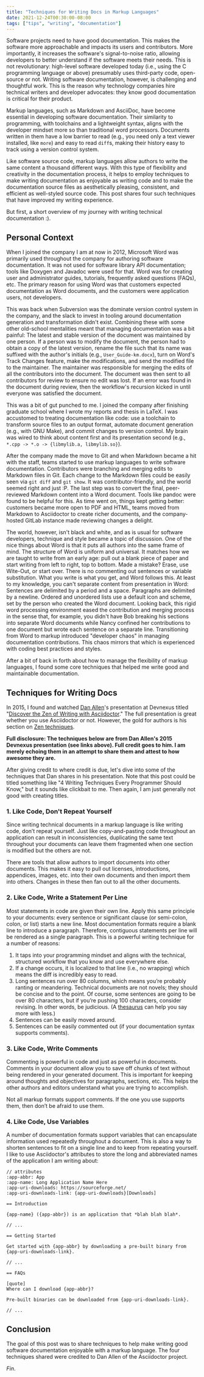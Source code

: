 ```yaml
---
title: "Techniques for Writing Docs in Markup Languages"
date: 2021-12-24T00:30:00-08:00
tags: ["tips", "writing", "documentation"]
---
```


Software projects need to have good documentation.
This makes the software more approachable and impacts its users and contributors.
More importantly, it increases the software's signal-to-noise ratio,
allowing developers to better understand if the software meets their needs.
This is not revolutionary:
high-level software developed today
(i.e., using the C programming language or above)
presumably uses third-party code, open-source or not.
Writing software documentation, however, is challenging and thoughtful work.
This is the reason why technology companies hire technical writers and developer advocates:
they know good documentation is critical for their product.

Markup languages,
such as Markdown and AsciiDoc,
have become essential in developing software documentation.
Their similarity to programming,
with toolchains and a lightweight syntax,
aligns with the developer mindset more so than traditional word processors.
Documents written in them have a low barrier to read
(e.g., you need only a text viewer installed, like `more`)
and easy to read `diff`s,
making their history easy to track using a version control system.

Like software source code, markup languages allow authors to write the same content a thousand different ways.
With this type of flexibility and creativity in the documentation process,
it helps to employ techniques to make writing documentation as enjoyable as writing code
and to make the documentation source files as aesthetically pleasing, consistent, and efficient as well-styled source code.
This post shares four such techniques that have improved my writing experience.

<!--more-->

But first, a short overview of my journey with writing technical documentation :).

## Personal Context

When I joined the company I am at now in 2012, Microsoft Word was primarily used throughout the company for authoring software documentation.
It was not used for software library API documentation;
tools like Doxygen and Javadoc were used for that.
Word was for creating
user and administrator guides,
tutorials,
frequently asked questions (FAQs),
etc.
The primary reason for using Word was that customers expected documentation as Word documents,
and the customers were application users, not developers.

This was back when Subversion was the dominate version control system in the company,
and the slack to invest in tooling around documentation generation and transformation didn't exist.
Combining these with some other old-school mentalities meant that managing documentation was a bit painful:
The latest and stable version of the document was maintained by one person.
If a person was to modify the document,
the person had to
obtain a copy of the latest version,
rename the file such that its name was suffixed with the author's initials
(e.g., `User_Guide-km.docx`),
turn on Word's Track Changes feature,
make the modifications,
and send the modified file to the maintainer.
The maintainer was responsible for merging the edits of all the contributors into the document.
The document was then sent to all contributors for review to ensure no edit was lost.
If an error was found in the document during review,
then the workflow's recursion kicked in until everyone was satisfied the document.

This was a bit of gut punched to me.
I joined the company after finishing graduate school where I wrote my reports and thesis in LaTeX.
I was accustomed to treating documentation like code:
use a toolchain to transform source files to an output format,
automate document generation (e.g., with GNU Make),
and commit changes to version control.
My brain was wired to think about content first and its presentation second
(e.g., `*.cpp -> *.o -> {libmylib.a, libmylib.so}`).

After the company made the move to Git and when Markdown became a hit with the staff,
teams started to use markup languages to write software documentation.
Contributors were branching and merging edits to Markdown files in Git.
Each change to the Markdown files could be easily seen via `git diff` and `git show`.
It was contributor-friendly,
and the world seemed right and just :P.
The last step was to convert the final, peer-reviewed Markdown content into a Word document.
Tools like pandoc were found to be helpful for this.
As time went on, things kept getting better:
customers became more open to PDF and HTML,
teams moved from Markdown to Asciidoctor to create richer documents,
and the company-hosted GitLab instance made reviewing changes a delight.

The world, however, isn't black and white,
and as is usual for software developers,
technique and style became a topic of discussion.
One of the nice things about Word is that it puts all authors into the same frame of mind.
The structure of Word is uniform and universal.
It matches how we are taught to write from an early age:
pull out a blank piece of paper and start writing from left to right, top to bottom.
Made a mistake?
Erase, use Wite-Out, or start over.
There is no commenting out sentences or variable substitution.
What you write is what you get,
and Word follows this.
At least to my knowledge, you can't separate content from presentation in Word:
Sentences are delimited by a period and a space.
Paragraphs are delimited by a newline.
Ordered and unordered lists use a default icon and scheme, set by the person who created the Word document.
Looking back, this rigid word processing environment eased the contribution and merging process in the sense that,
for example,
you didn't have Bob breaking his sections into separate Word documents
while Nancy confined her contributions to one document but wrote each sentence on a separate line.
Transitioning from Word to markup introduced "developer chaos" in managing documentation contributions.
This chaos mirrors that which is experienced with coding best practices and styles.

After a bit of back in forth about how to manage the flexibility of markup languages,
I found some core techniques that helped me write good and maintainable documentation.

## Techniques for Writing Docs

In 2015, I found and watched [Dan Allen](https://github.com/mojavelinux)'s presentation at Devnexus titled "[Discover the Zen of Writing with Asciidoctor](https://www.youtube.com/watch?v=Aq2USmIItrs)."
The full presentation is great whether you use Asciidoctor or not.
However, the gold for authors is his section on [Zen techniques](https://www.youtube.com/watch?v=Aq2USmIItrs&t=3454s).

**Full disclosure:
The techniques below are from Dan Allen's 2015 Devnexus presentation (see links above).
Full credit goes to him.
I am merely echoing them in an attempt to share them and attest to how awesome they are.**

After giving credit to where credit is due, let's dive into some of the techniques that Dan shares in his presentation.
Note that this post could be titled something like "4 Writing Techniques Every Programmer Should Know," but it sounds like clickbait to me.
Then again, I am just generally not good with creating titles.

### 1. Like Code, Don't Repeat Yourself

Since writing technical documents in a markup language is like writing code, don’t repeat yourself.
Just like copy-and-pasting code throughout an application can result in inconsistencies,
duplicating the same text throughout your documents can leave them fragmented when one section is modified but the others are not.

There are tools that allow authors to import documents into other documents.
This makes it easy to pull out licenses, introductions, appendices, images, etc. into their own documents and then import them into others.
Changes in these then fan out to all the other documents.

### 2. Like Code, Write a Statement Per Line

Most statements in code are given their own line.
Apply this same principle to your documents:
every sentence or significant clause (or semi-colon, colon, or list) starts a new line.
Most documentation formats require a blank line to introduce a paragraph.
Therefore, contiguous statements per line will be rendered as a single paragraph.
This is a powerful writing technique for a number of reasons:

1. It taps into your programming mindset and aligns with the technical, structured workflow that you know and use everywhere else.
2. If a change occurs, it is localized to that line (i.e., no wrapping) which means the diff is incredibly easy to read.
3. Long sentences run over 80 columns, which means you’re probably ranting or meandering.
   Technical documents are not novels; they should be concise and to the point.
   Of course, some sentences are going to be over 80 characters, but if you’re pushing 100 characters, consider revising.
   In other words, be judicious.
   (A [thesaurus](https://www.powerthesaurus.org/) can help you say more with less.)
4. Sentences can be easily moved around.
5. Sentences can be easily commented out (if your documentation syntax supports comments).

### 3. Like Code, Write Comments

Commenting is powerful in code and just as powerful in documents.
Comments in your document allow you to save off chunks of text without being rendered in your generated document.
This is important for keeping around thoughts and objectives for paragraphs, sections, etc.
This helps the other authors and editors understand what you are trying to accomplish.

Not all markup formats support comments.
If the one you use supports them, then don’t be afraid to use them.

### 4. Like Code, Use Variables

A number of documentation formats support variables that can encapsulate information used repeatedly throughout a document.
This is also a way to shorten sentences to fit on a single line and to keep from repeating yourself.
I like to use Asciidoctor's attributes to store the long and abbreviated names of the application I am writing about:

```asciidoctor
// attributes
:app-abbr: App
:app-name: Long Application Name Here
:app-uri-downloads: https://sourceforge.net/
:app-uri-downloads-link: {app-uri-downloads}[Downloads]

== Introduction

{app-name} ({app-abbr}) is an application that *blah blah blah*.

// ...

== Getting Started

Get started with {app-abbr} by downloading a pre-built binary from {app-uri-downloads-link}.

// ...

== FAQs

[quote]
Where can I download {app-abbr}?

Pre-built binaries can be downloaded from {app-uri-downloads-link}.

// ...
```

## Conclusion

The goal of this post was to share techniques to help make writing good software documentation enjoyable with a markup language.
The four techniques shared were credited to Dan Allen of the Asciidoctor project.

_Fin_.
